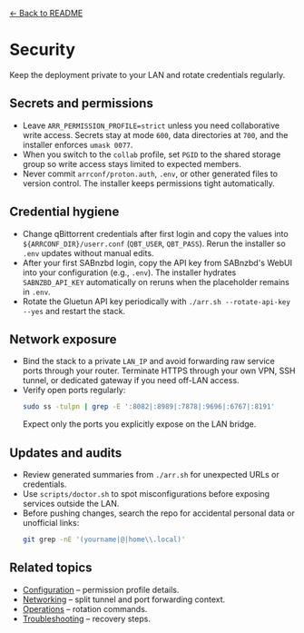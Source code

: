 [← Back to README](../README.md)

# Security

Keep the deployment private to your LAN and rotate credentials regularly.

## Secrets and permissions
- Leave `ARR_PERMISSION_PROFILE=strict` unless you need collaborative write access. Secrets stay at mode `600`, data directories at `700`, and the installer enforces `umask 0077`.
- When you switch to the `collab` profile, set `PGID` to the shared storage group so write access stays limited to expected members.
- Never commit `arrconf/proton.auth`, `.env`, or other generated files to version control. The installer keeps permissions tight automatically.

## Credential hygiene
- Change qBittorrent credentials after first login and copy the values into `${ARRCONF_DIR}/userr.conf` (`QBT_USER`, `QBT_PASS`). Rerun the installer so `.env` updates without manual edits.
- After your first SABnzbd login, copy the API key from SABnzbd's WebUI into your configuration (e.g., `.env`). The installer hydrates `SABNZBD_API_KEY` automatically on reruns when the placeholder remains in `.env`.
- Rotate the Gluetun API key periodically with `./arr.sh --rotate-api-key --yes` and restart the stack.

## Network exposure
- Bind the stack to a private `LAN_IP` and avoid forwarding raw service ports through your router. Terminate HTTPS through your own VPN, SSH tunnel, or dedicated gateway if you need off-LAN access.
- Verify open ports regularly:
  ```bash
  sudo ss -tulpn | grep -E ':8082|:8989|:7878|:9696|:6767|:8191'
  ```
  Expect only the ports you explicitly expose on the LAN bridge.

## Updates and audits
- Review generated summaries from `./arr.sh` for unexpected URLs or credentials.
- Use `scripts/doctor.sh` to spot misconfigurations before exposing services outside the LAN.
- Before pushing changes, search the repo for accidental personal data or unofficial links:
  ```bash
  git grep -nE '(yourname|@|home\\.local)'
  ```

## Related topics
- [Configuration](configuration.md) – permission profile details.
- [Networking](networking.md) – split tunnel and port forwarding context.
- [Operations](operations.md) – rotation commands.
- [Troubleshooting](troubleshooting.md) – recovery steps.
